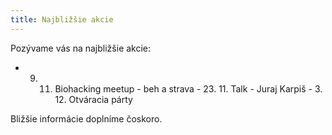 ```yaml
---
title: Najbližšie akcie
---
```

P﻿ozývame vás na najbližšie akcie:

- 9. 11. Biohacking meetup - beh a strava
-﻿ 23. 11. Talk - Juraj Karpiš
-﻿ 3. 12. Otváracia párty

B﻿ližšie informácie doplníme čoskoro.
